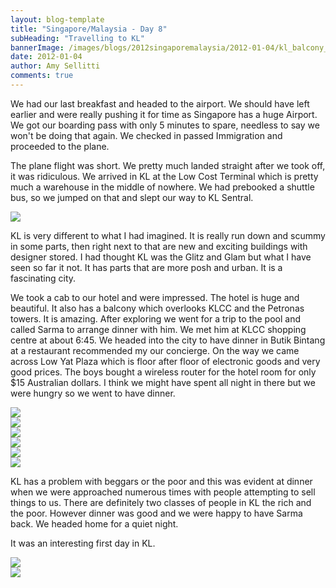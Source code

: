 ```yaml
---
layout: blog-template
title: "Singapore/Malaysia - Day 8"
subHeading: "Travelling to KL"
bannerImage: /images/blogs/2012singaporemalaysia/2012-01-04/kl_balcony_pano.tif_compressed.JPEG
date: 2012-01-04
author: Amy Sellitti
comments: true
---
```


We had our last breakfast and headed to the airport. We should have left earlier and were really pushing it for time as Singapore has a huge Airport. We got our boarding pass with only 5 minutes to spare, needless to say we won't be doing that again. We checked in passed Immigration and proceeded to the plane.

The plane flight was short. We pretty much landed straight after we took off, it was ridiculous. We arrived in KL at the Low Cost Terminal which is pretty much a warehouse in the middle of nowhere. We had prebooked a shuttle bus, so we jumped on that and slept our way to KL Sentral.

<div class="center-image"><img src="/images/blogs/2012singaporemalaysia/2012-01-04/IMG_7196.JPG_compressed.JPEG" /></div>

KL is very different to what I had imagined. It is really run down and scummy in some parts, then right next to that are new and exciting buildings with designer stored. I had thought KL was the Glitz and Glam but what I have seen so far it not. It has parts that are more posh and urban. It is a fascinating city.

We took a cab to our hotel and were impressed. The hotel is huge and beautiful. It also has a balcony which overlooks KLCC and the Petronas towers. It is amazing. After exploring we went for a trip to the pool and called Sarma to arrange dinner with him. We met him at KLCC shopping centre at about 6:45. We headed into the city to have dinner in Butik Bintang at a restaurant recommended my our concierge. On the way we came across Low Yat Plaza which is floor after floor of electronic goods and very good prices. The boys bought a wireless router for the hotel room for only $15 Australian dollars. I think we might have spent all night in there but we were hungry so we went to have dinner.

<div class="center-image"><img src="/images/blogs/2012singaporemalaysia/2012-01-04/20120104180922.jpg_compressed.JPEG" /></div>
<div class="center-image"><img src="/images/blogs/2012singaporemalaysia/2012-01-04/20120104181404.jpg_compressed.JPEG" /></div>
<div class="center-image"><img src="/images/blogs/2012singaporemalaysia/2012-01-04/20120104181427.jpg_compressed.JPEG" /></div>
<div class="center-image"><img src="/images/blogs/2012singaporemalaysia/2012-01-04/20120104180108.jpg_compressed.JPEG" /></div>
<div class="center-image"><img src="/images/blogs/2012singaporemalaysia/2012-01-04/IMG_7215.JPG_compressed.JPEG" /></div>
<div class="center-image"><img src="/images/blogs/2012singaporemalaysia/2012-01-04/IMG_7202.JPG_compressed.JPEG" /></div>

KL has a problem with beggars or the poor and this was evident at dinner when we were approached numerous times with people attempting to sell things to us. There are definitely two classes of people in KL the rich and the poor. However dinner was good and we were happy to have Sarma back. We headed home for a quiet night.

It was an interesting first day in KL.

<div class="center-image"><img src="/images/blogs/2012singaporemalaysia/2012-01-04/20120104211127.jpg_compressed.JPEG" /></div>
<div class="center-image"><img src="/images/blogs/2012singaporemalaysia/2012-01-04/20120104211940.jpg_compressed.JPEG" /></div>
